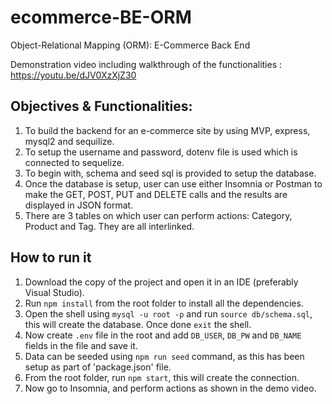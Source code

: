 # ecommerce-BE-ORM
Object-Relational Mapping (ORM): E-Commerce Back End

Demonstration video including walkthrough of the functionalities : https://youtu.be/dJV0XzXjZ30

## Objectives & Functionalities:

1. To build the backend for an e-commerce site by using MVP, express, mysql2 and sequilize.
2. To setup the username and password, dotenv file is used which is connected to sequelize.
3. To begin with, schema and seed sql is provided to setup the database.
4. Once the database is setup, user can use either Insomnia or Postman to make the GET, POST, PUT and DELETE calls and the results are displayed in JSON format.
5. There are 3 tables on which user can perform actions: Category, Product and Tag. They are all interlinked.

## How to run it

1. Download the copy of the project and open it in an IDE (preferably Visual Studio).
2. Run `npm install` from the root folder to install all the dependencies.
3. Open the shell using `mysql -u root -p` and run `source db/schema.sql`, this will create the database. Once done `exit` the shell.
4. Now create `.env` file in the root and add `DB_USER`, `DB_PW` and `DB_NAME` fields in the file and save it.
5. Data can be seeded using `npm run seed` command, as this has been setup as part of 'package.json' file.
7. From the root folder, run `npm start`, this will create the connection.
8. Now go to Insomnia, and perform actions as shown in the demo video.